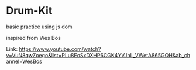 # Drum-Kit

basic practice using js dom 

inspired from Wes Bos 

Link: https://www.youtube.com/watch?v=VuN8qwZoego&list=PLu8EoSxDXHP6CGK4YVJhL_VWetA865GOH&ab_channel=WesBos
